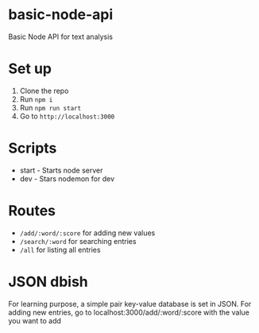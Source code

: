 # basic-node-api
Basic Node API for text analysis

# Set up
1. Clone the repo
1. Run `npm i`
1. Run `npm run start`
1. Go to `http://localhost:3000`

# Scripts
* start - Starts node server
* dev - Stars nodemon for dev

# Routes
* `/add/:word/:score` for adding new values
* `/search/:word` for searching entries
* `/all` for listing all entries

# JSON dbish
For learning purpose, a simple pair key-value database is set in JSON.
For adding new entries, go to localhost:3000/add/:word/:score with
the value you want to add
